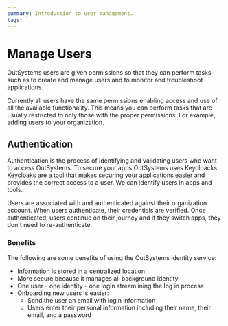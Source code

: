 ```yaml
---
summary: Introduction to user management.  
tags:
---
```


# Manage Users

OutSystems users are given permissions so that they can perform tasks such as to create and manage users and to monitor and troubleshoot applications.

Currently all users have the same permissions enabling access and use of all the available functionality. This means you can perform tasks that are usually restricted to only those with the proper permissions. For example, adding users to your organization.

## Authentication

Authentication is the process of identifying and validating users who want to access OutSystems. To secure your apps OutSystems uses Keycloacks. Keycloaks are a tool that makes securing your applications easier and provides the correct access to a user. We can identify users in apps and tools.

Users are associated with and authenticated against their organization account. When users authenticate, their credentials are verified. Once authenticated, users continue on their journey and if they switch apps, they don't need to re-authenticate.

### Benefits

The following are some benefits of using the OutSystems identity service:

* Information is stored in a centralized location
* More secure because it manages all background identity
* One user - one identity - one login streamlining the log in process
* Onboarding new users is easier:
    * Send the user an email with login information
    * Users enter their personal information including their name, their email, and a password
  
